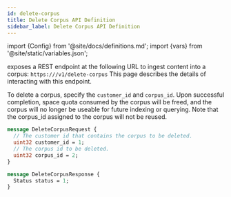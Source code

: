 ```yaml
---
id: delete-corpus
title: Delete Corpus API Definition
sidebar_label: Delete Corpus API Definition
---
```


import {Config} from '@site/docs/definitions.md';
import {vars} from '@site/static/variables.json';

<Config v="names.product"/> exposes a REST endpoint at the following URL
to ingest content into a corpus:
<code>https://<Config v="domains.rest.admin"/>/v1/delete-corpus</code>
This page describes the details of interacting with this endpoint.

To delete a corpus, specify the `customer_id` and `corpus_id`. Upon
successful completion, space quota consumed by the corpus will be freed,
and the corpus will no longer be useable for future indexing or querying.
Note that the corpus_id assigned to the corpus will not be reused.

```protobuf
message DeleteCorpusRequest {
  // The customer id that contains the corpus to be deleted.
  uint32 customer_id = 1;
  // The corpus id to be deleted.
  uint32 corpus_id = 2;
}

message DeleteCorpusResponse {
  Status status = 1;
}
```
